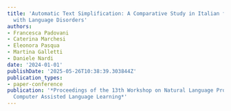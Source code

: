 ```yaml
---
title: 'Automatic Text Simplification: A Comparative Study in Italian for Children
  with Language Disorders'
authors:
- Francesca Padovani
- Caterina Marchesi
- Eleonora Pasqua
- Martina Galletti
- Daniele Nardi
date: '2024-01-01'
publishDate: '2025-05-26T10:38:39.303844Z'
publication_types:
- paper-conference
publication: '*Proceedings of the 13th Workshop on Natural Language Processing for
  Computer Assisted Language Learning*'
---
```

